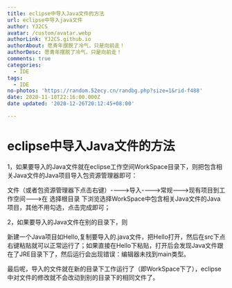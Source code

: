 ```yaml
---
title: eclipse中导入Java文件的方法
url: eclipse中导入java文件
author: YJ2CS
avatar: /custom/avatar.webp
authorLink: YJ2CS.github.io
authorAbout: 愿青年摆脱了冷气，只是向前走！
authorDesc: 愿青年摆脱了冷气，只是向前走！
comments: true
categories:
  - IDE
tags:
  - IDE
no-photos: 'https://random.52ecy.cn/randbg.php?size=1&rid-f488'
date: 2020-11-10T22:16:00.000Z
date updated: '2020-12-26T20:12:45+08:00'

---
```


# eclipse中导入Java文件的方法

1，如果要导入的Java文件就在eclipse工作空间WorkSpace目录下，则把包含相关Java文件的Java项目导入包资源管理器即可：

文件（或者包资源管理器下点击右键）---->导入---->常规--->现有项目到工作空间--->在 选择根目录 下浏览选择WorkSpace中包含相关Java文件的Java项目，其他不用勾选，点击完成即可；

2，如果要导入的Java文件在别的目录下，则

新建一个Java项目如Hello,复制要导入的.java文件，把Hello打开，然后在src下点右键粘贴就可以正常运行了；如果直接在Hello下粘贴，打开后会发现Java文件跟在了JRE目录下了，然后运行会出现错误：编辑器未找到main类型。

最后呢，导入的文件就在新的目录下工作运行了（即WorkSpace下了），eclipse中对文件的修改就不会改动到别的目录下的相同文件了。
